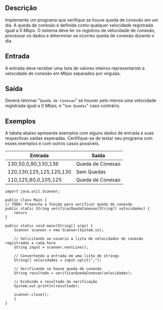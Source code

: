 ## Descrição

Implemente um programa que verifique se houve queda de conexão em um dia. A queda de conexão é definida como qualquer velocidade registrada igual a 0 Mbps. O sistema deve ler os registros de velocidade de conexão, processar os dados e determinar se ocorreu queda de conexão durante o dia.

## Entrada

A entrada deve receber uma lista de valores inteiros representando a velocidade de conexão em Mbps separados por vírgulas.

## Saída

Deverá retornar "`Queda de Conexao`" se houver pelo menos uma velocidade registrada igual a 0 Mbps, e "`Sem Quedas`" caso contrário.

## Exemplos

A tabela abaixo apresenta exemplos com alguns dados de entrada e suas respectivas saídas esperadas. Certifique-se de testar seu programa com esses exemplos e com outros casos possíveis.

| **Entrada**             | **Saída**        |
| ----------------------- | ---------------- |
| 130,50,0,90,130,136     | Queda de Conexao |
| 120,130,125,125,120,130 | Sem Quedas       |
| 110,125,80,0,105,125    | Queda de Conexao |



    import java.util.Scanner;
    
    public class Main {
    // TODO: Preencha a função para verificar queda de conexão
    public static String verificarQuedaConexao(String[] velocidades) {
        return
    }
    
    public static void main(String[] args) {
        Scanner scanner = new Scanner(System.in);
    
        // Solicitando ao usuário a lista de velocidades de conexão registradas a cada hora
        String input = scanner.nextLine();
    
        // Convertendo a entrada em uma lista de strings
        String[] velocidades = input.split(",");
    
        // Verificando se houve queda de conexão
        String resultado = verificarQuedaConexao(velocidades);
    
        // Exibindo o resultado da verificação
        System.out.println(resultado);
    
        scanner.close();
    	}
    }
